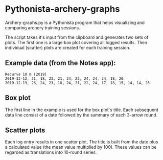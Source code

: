 # Pythonista-archery-graphs
Archery-graphs.py is a Pythonista program that helps visualizing and comparing archery training sessions. 

The script takes it's input from the clipboard and generates two sets of plots. 
The first one is a large box plot covering all logged results. Then individual (scatter) plots are 
created for each training session.

## Example data (from the Notes app):

```
Recurve 18 m (2019)
2019-12-12, 21, 18, 23, 21, 24, 23, 24, 24, 24, 18, 26
2019-12-19, 26, 24, 23, 18, 24, 21, 22, 24, 17, 18, 15, 14, 14, 23
```

## Box plot
The first line in the example is used for the box plot´s title. Each subsequent data line consist of a date 
followed by the summary of each 3-arrow round.

## Scatter plots
Each log entry results in one scatter plot. The title is built from the date plus a calculated value 
(the mean value multiplied by 100). These values can be regarded as translations into 10-round series.
